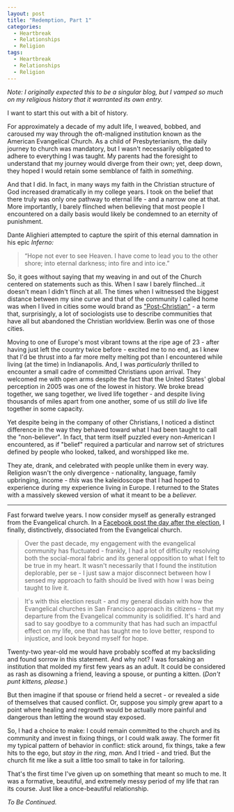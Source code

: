 ```yaml
---
layout: post
title: "Redemption, Part 1"
categories:
  - Heartbreak
  - Relationships
  - Religion
tags:
  - Heartbreak
  - Relationships
  - Religion
---
```


*Note: I originally expected this to be a singular blog, but I vamped so much on my religious history that it warranted its own entry.*

I want to start this out with a bit of history.  

For approximately a decade of my adult life, I weaved, bobbed, and caroused my way through the oft-maligned institution known as the American Evangelical Church. As a child of Presbyterianism, the daily journey to church was mandatory, but I wasn't necessarily obligated to adhere to everything I was taught. My parents had the foresight to understand that my journey would diverge from their own; yet, deep down, they hoped I would retain some semblance of faith in *something*.  

And that I did. In fact, in many ways my faith in the Christian structure of God increased dramatically in my college years. I took on the belief that there truly was only one pathway to eternal life - and a narrow one at that. More importantly, I barely flinched when believing that most people I encountered on a daily basis would likely be condemned to an eternity of punishment.

Dante Alighieri attempted to capture the spirit of this eternal damnation in his epic *Inferno:*

>“Hope not ever to see Heaven. I have come to lead you to the
other shore; into eternal darkness; into fire and into ice.”  

So, it goes without saying that my weaving in and out of the Church centered on statements such as this. When I saw I barely flinched...it doesn't mean I didn't flinch at all. The times when I witnessed the biggest distance between my sine curve and that of the community I called home was when I lived in cities some would brand as ["Post-Christian"](http://www.christianpost.com/news/are-you-living-in-a-post-christian-america-142773/) - a term that, surprisingly, a lot of sociologists use to describe communities that have all but abandoned the Christian worldview. Berlin was one of those cities.

Moving to one of Europe's most vibrant towns at the ripe age of 23 - after having just left the country twice before - excited me to no end, as I knew that I'd be thrust into a far more melty melting pot than I encountered while living (at the time) in Indianapolis. And, I was *particularly* thrilled to encounter a small cadre of committed Christians upon arrival. They welcomed me with open arms despite the fact that the United States' global perception in 2005 was one of the lowest in history. We broke bread together, we sang together, we lived life together - and despite living thousands of miles apart from one another, some of us still *do* live life together in some capacity.  

Yet despite being in the company of other Christians, I noticed a distinct difference in the way they behaved toward what I had been taught to call the "non-believer". In fact, that term itself puzzled every non-American I encountered, as if "belief" required a particular and narrow set of strictures defined by people who looked, talked, and worshipped like me.

They ate, drank, and celebrated with people unlike them in every way. Religion wasn't the only divergence - nationality, language, family upbringing, income - *this* was the kaleidoscope that I had hoped to experience during my experience living in Europe. I returned to the States with a massively skewed version of what it meant to be a *believer.*  

-----

Fast forward twelve years. I now consider myself as generally estranged from the Evangelical church. In a [Facebook post the day after the election](https://www.facebook.com/photo.php?fbid=611631512353064&set=a.150399605142926.1073741828.100005186614714&type=3&theater), I finally, distinctively, dissociated from the Evangelical church.

>Over the past decade, my engagement with the evangelical community has fluctuated - frankly, I had a lot of difficulty resolving both the social-moral fabric and its general opposition to what I felt to be true in my heart. It wasn't necessarily that I found the institution deplorable, per se - I just saw a major disconnect between how I sensed my approach to faith should be lived with how I was being taught to live it.

>It's with this election result - and my general disdain with how the Evangelical churches in San Francisco approach its citizens - that my departure from the Evangelical community is solidified. It's hard and sad to say goodbye to a community that has had such an impactful effect on my life, one that has taught me to love better, respond to injustice, and look beyond myself for hope.  


Twenty-two year-old me would have probably scoffed at my backsliding and found sorrow in this statement. And why not? I was forsaking an institution that molded my first few years as an adult. It could be considered as rash as disowning a friend, leaving a spouse, or punting a kitten. (*Don't punt kittens, please.*)

But then imagine if that spouse or friend held a secret - or revealed a side of themselves that caused conflict. Or, suppose you simply grew apart to a point where healing and regrowth would be actually more painful and dangerous than letting the wound stay exposed.

So, I had a choice to make: I could remain committed to the church and its community and invest in fixing things, or I could walk away. The former fit my typical pattern of behavior in conflict: stick around, fix things, take a few hits to the ego, but *stay in the ring, man.* And I tried - and tried. But the church fit me like a suit a little too small to take in for tailoring.  

That's the first time I've given up on something that meant so much to me. It was a formative, beautiful, and extremely messy period of my life that ran its course. Just like a once-beautiful relationship.

*To Be Continued.*
